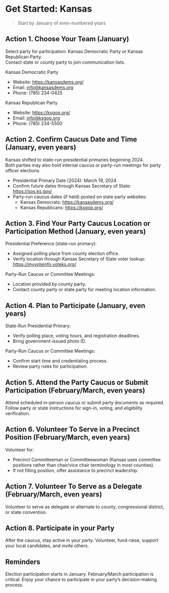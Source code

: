 # Get Started: Kansas

> Start by January of even-numbered years

## Action 1. Choose Your Team (January)

Select party for participation: Kansas Democratic Party or Kansas Republican Party.  
Contact state or county party to join communication lists.


Kansas Democratic Party  
- Website: https://kansasdems.org/  
- Email: info@kansasdems.org  
- Phone: (785) 234-0425

Kansas Republican Party  
- Website: https://ksgop.org/  
- Email: info@ksgop.org  
- Phone: (785) 234-5500



## Action 2. Confirm Caucus Date and Time (January, even years)

Kansas shifted to state-run presidential primaries beginning 2024.  
Both parties may also hold internal caucus or party-run meetings for party officer elections.

- Presidential Primary Date (2024): March 19, 2024
- Confirm future dates through Kansas Secretary of State: https://sos.ks.gov/
- Party-run caucus dates (if held) posted on state party websites:
  - Kansas Democrats: https://kansasdems.org/
  - Kansas Republicans: https://ksgop.org/

## Action 3. Find Your Party Caucus Location or Participation Method (January, even years)

Presidential Preference (state-run primary):
- Assigned polling place from county election office.
- Verify location through Kansas Secretary of State voter lookup: https://myvoteinfo.voteks.org/

Party-Run Caucus or Committee Meetings:
- Location provided by county party.
- Contact county party or state party for meeting location information.



## Action 4. Plan to Participate (January, even years)

State-Run Presidential Primary:
- Verify polling place, voting hours, and registration deadlines.
- Bring government-issued photo ID.

Party-Run Caucus or Committee Meetings:
- Confirm start time and credentialing process.
- Review party rules for participation.
  
## Action 5. Attend the Party Caucus or Submit Participation (February/March, even years)

Attend scheduled in-person caucus or submit party documents as required.  
Follow party or state instructions for sign-in, voting, and eligibility verification.


## Action 6. Volunteer To Serve in a Precinct Position (February/March, even years)

Volunteer for:
- Precinct Committeeman or Committeewoman (Kansas uses committee positions rather than chair/vice chair terminology in most counties).
- If not filling position, offer assistance to precinct leadership.


## Action 7. Volunteer To Serve as a Delegate (February/March, even years)

Volunteer to serve as delegate or alternate to county, congressional district, or state convention.


## Action 8. Participate in your Party

After the caucus, stay active in your party. 
Volunteer, fund-raise, support your local candidates, and invite others. 


## Reminders

Election participation starts in January. 
February/March participation is critical. 
Enjoy your chance to participate in your party’s decision-making process.
